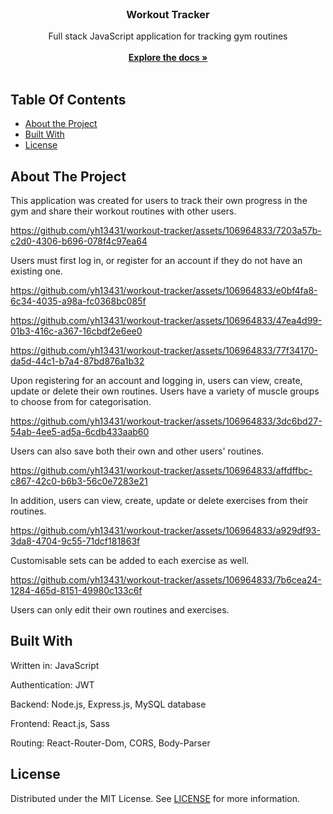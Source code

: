 <br/>
<p align="center">
  <h3 align="center">Workout Tracker</h3>
  <p align="center">
    Full stack JavaScript application for tracking gym routines
    <br/>
    <br/>
    <a href="https://github.com/yh13431/ReadME-Generator"><strong>Explore the docs »</strong></a>
    <br/>
    <br/>
  </p>
</p>



## Table Of Contents

* [About the Project](#about-the-project)
* [Built With](#built-with)
* [License](#license)

## About The Project

This application was created for users to track their own progress in the gym and share their workout routines with other users.


https://github.com/yh13431/workout-tracker/assets/106964833/7203a57b-c2d0-4306-b696-078f4c97ea64


Users must first log in, or register for an account if they do not have an existing one.


https://github.com/yh13431/workout-tracker/assets/106964833/e0bf4fa8-6c34-4035-a98a-fc0368bc085f


https://github.com/yh13431/workout-tracker/assets/106964833/47ea4d99-01b3-416c-a367-16cbdf2e6ee0


https://github.com/yh13431/workout-tracker/assets/106964833/77f34170-da5d-44c1-b7a4-87bd876a1b32


Upon registering for an account and logging in, users can view, create, update or delete their own routines. Users have a variety of muscle groups to choose from for categorisation.


https://github.com/yh13431/workout-tracker/assets/106964833/3dc6bd27-54ab-4ee5-ad5a-6cdb433aab60


Users can also save both their own and other users' routines.


https://github.com/yh13431/workout-tracker/assets/106964833/affdffbc-c867-42c0-b6b3-56c0e7283e21


In addition, users can view, create, update or delete exercises from their routines.


https://github.com/yh13431/workout-tracker/assets/106964833/a929df93-3da8-4704-9c55-71dcf181863f


Customisable sets can be added to each exercise as well.


https://github.com/yh13431/workout-tracker/assets/106964833/7b6cea24-1284-465d-8151-49980c133c6f


Users can only edit their own routines and exercises.

## Built With

Written in: JavaScript

Authentication: JWT

Backend: Node.js, Express.js, MySQL database

Frontend: React.js, Sass

Routing: React-Router-Dom, CORS, Body-Parser

## License

Distributed under the MIT License. See [LICENSE](https://github.com/yh13431/ReadME-Generator/blob/main/LICENSE.md) for more information.
